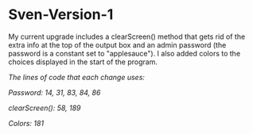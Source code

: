 # Sven-Version-1

My current upgrade includes a clearScreen() method that gets rid of the extra info at the top of the output box 
and an admin password (the password is a constant set to "applesauce"). I also added colors to the choices 
displayed in the start of the program. 


*The lines of code that each change uses:*

*Password: 14, 31, 83, 84, 86*

*clearScreen(): 58, 189*

*Colors: 181*
